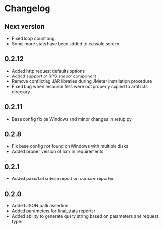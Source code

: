 # Changelog

## Next version
  - Fixed loop count bug.
  - Some more stats have been added to console screen.
  
## 0.2.12
  - Added http request defaults options
  - Added support of RPS shaper component
  - Remove conflicting JAR libraries during JMeter installation procedure
  - Fixed bug when resource files were not properly copied to artifacts directory

## 0.2.11
  - Base config fix on Windows and minor changes in setup.py

## 0.2.8
  - Fix base config not found on Windows with multiple disks
  - Added proper version of lxml in requirements

## 0.2.1
  - Added pass/fail criteria report on console reporter

## 0.2.0

  - Added JSON path assertion.
  - Added parameters for final_stats reporter
  - Added ability to generate query string based on parameters and request type.
 
